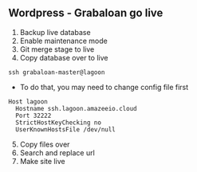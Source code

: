 ## Wordpress - Grabaloan go live
1. Backup live database
2. Enable maintenance mode
3. Git merge stage to live
4. Copy database over to live
```
ssh grabaloan-master@lagoon 
```

- To do that, you may need to change config file first
```
Host lagoon
  Hostname ssh.lagoon.amazeeio.cloud
  Port 32222
  StrictHostKeyChecking no
  UserKnownHostsFile /dev/null
```

5. Copy files over
6. Search and replace url
7. Make site live
